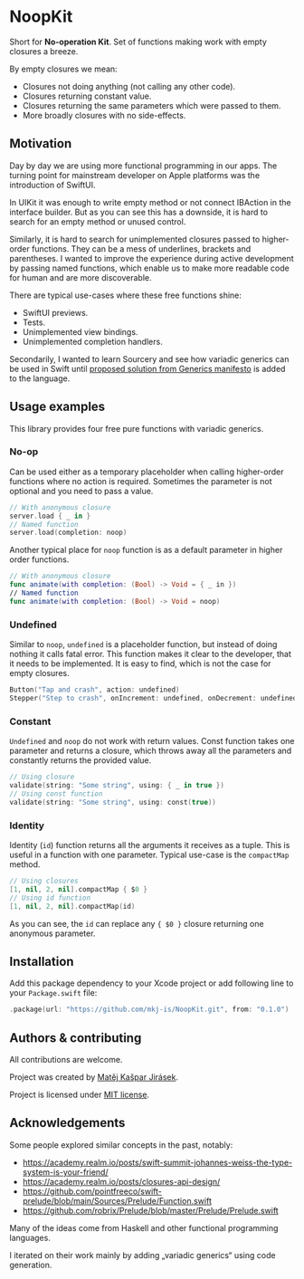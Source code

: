 # NoopKit

Short for **No-operation Kit**. Set of functions making work with empty closures a breeze.

By empty closures we mean:

- Closures not doing anything (not calling any other code).
- Closures returning constant value.
- Closures returning the same parameters which were passed to them.
- More broadly closures with no side-effects.

## Motivation

Day by day we are using more functional programming in our apps. The turning point for mainstream developer on Apple platforms was the introduction of SwiftUI.

In UIKit it was enough to write empty method or not connect IBAction in the interface builder. But as you can see this has a downside, it is hard to search for an empty method or unused control.

Similarly, it is hard to search for unimplemented closures passed to higher-order functions. They can be a mess of underlines, brackets and parentheses. I wanted to improve the experience during active development by passing named functions, which enable us to make more readable code for human and are more discoverable.

There are typical use-cases where these free functions shine:

- SwiftUI previews.
- Tests.
- Unimplemented view bindings.
- Unimplemented completion handlers.

Secondarily, I wanted to learn Sourcery and see how variadic generics can be used in Swift until [proposed solution from Generics manifesto](https://github.com/apple/swift/blob/master/docs/GenericsManifesto.md#variadic-generics) is added to the language.

## Usage examples

This library provides four free pure functions with variadic generics.

### No-op

Can be used either as a temporary placeholder when calling higher-order functions where no action is required. Sometimes the parameter is not optional and you need to pass a value.

```swift
// With anonymous closure
server.load { _ in }
// Named function
server.load(completion: noop)
```

Another typical place for `noop` function is as a default parameter in higher order functions.

```swift
// With anonymous closure
func animate(with completion: (Bool) -> Void = { _ in })
// Named function
func animate(with completion: (Bool) -> Void = noop)
```

### Undefined

Similar to `noop`, `undefined` is a placeholder function, but instead of doing nothing it calls fatal error. This function makes it clear to the developer, that it needs to be implemented. It is easy to find, which is not the case for empty closures.

```swift
Button("Tap and crash", action: undefined)
Stepper("Step to crash", onIncrement: undefined, onDecrement: undefined)
```

### Constant

`Undefined` and `noop` do not work with return values. Const function takes one parameter and returns a closure, which throws away all the parameters and constantly returns the provided value.

```swift
// Using closure
validate(string: "Some string", using: { _ in true })
// Using const function
validate(string: "Some string", using: const(true))
```

### Identity

Identity (`id`) function returns all the arguments it receives as a tuple. This is useful in a function with one parameter.
Typical use-case is the `compactMap` method.

```swift
// Using closures
[1, nil, 2, nil].compactMap { $0 }
// Using id function
[1, nil, 2, nil].compactMap(id)
```

As you can see, the `id` can replace any  `{ $0 }` closure returning one anonymous parameter.

## Installation

Add this package dependency to your Xcode project or add following line to your `Package.swift` file:

```swift
.package(url: "https://github.com/mkj-is/NoopKit.git", from: "0.1.0")
```

## Authors & contributing

All contributions are welcome.

Project was created by [Matěj Kašpar Jirásek](https://github.com/mkj-is).

Project is licensed under [MIT license](LICENSE.txt).

## Acknowledgements

Some people explored similar concepts in the past, notably:

- https://academy.realm.io/posts/swift-summit-johannes-weiss-the-type-system-is-your-friend/
- https://academy.realm.io/posts/closures-api-design/
- https://github.com/pointfreeco/swift-prelude/blob/main/Sources/Prelude/Function.swift
- https://github.com/robrix/Prelude/blob/master/Prelude/Prelude.swift

Many of the ideas come from Haskell and other functional programming languages.

I iterated on their work mainly by adding „variadic generics“ using code generation.
